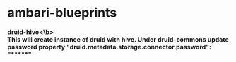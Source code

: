 # ambari-blueprints



<b>druid-hive<\b><br>
This will create instance of druid with hive.  Under druid-commons update password property
"druid.metadata.storage.connector.password": "*****"

